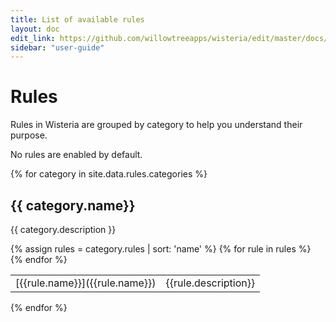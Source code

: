 ```yaml
---
title: List of available rules
layout: doc
edit_link: https://github.com/willowtreeapps/wisteria/edit/master/docs/user-guide/rules/index.md
sidebar: "user-guide"
---
```


# Rules

Rules in Wisteria are grouped by category to help you understand their purpose.

No rules are enabled by default.

{% for category in site.data.rules.categories %}

## {{ category.name}}

{{ category.description }}

<table class="table table-striped table-sm table-responsive">
<tbody>
{% assign rules = category.rules | sort: 'name' %}
{% for rule in rules %}
<tr>
<td markdown="1">[{{rule.name}}]({{rule.name}})
</td>
<td markdown="1">{{rule.description}}
</td>
</tr>
{% endfor %}
</tbody>
</table>

{% endfor %}